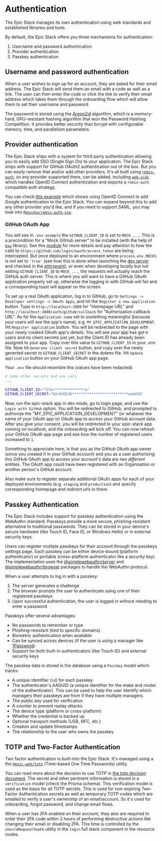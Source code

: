 # Authentication

The Epic Stack manages its own authentication using web standards and
established libraries and tools.

By default, the Epic Stack offers you three mechanisms for authentication:

1. Username and password authentication
2. Provider authentication
3. Passkey authentication

## Username and password authentication

When a user wishes to sign up for an account, they are asked for their email
address. The Epic Stack will send them an email with a code as well as a link.
The user can then enter the code or click the link to verify their email address
which takes them through the onboarding flow which will allow them to set their
username and password.

The password is stored using the
[Argon2id](https://github.com/ranisalt/node-argon2) algorithm, which is a
memory-hard, GPU-resistant hashing algorithm that won the Password Hashing
Competition. It provides better security than bcrypt with configurable memory,
time, and parallelism parameters.

## Provider authentication

The Epic Stack ships with a system for third party authentication allowing you
to easily add SSO (Single Sign On) to your application. The Epic Stack ships
with support for GitHub OAuth2 authentication out of the box. But you can easily
remove that and/or add other providers. It's all built using
[`remix-auth`](https://npm.im/remix-auth), so any provider supported there, can
be added, including [`web-oidc`](https://npm.im/web-oidc) which handles OpenID
Connect authentication and exports a `remix-auth` compatible auth strategy.

You can check [this example](https://github.com/kentcdodds/epic-oidc) which
shows using OpenID Connect to add Google authentication to the Epic Stack. You
can expand beyond this to add any other provider you'd like, and if you need to
support SAML, you may look into
[`@boxyhq/remix-auth-sso`](https://github.com/boxyhq/remix-auth-sso).

### GitHub OAuth App

You will see in `.env.example` the `GITHUB_CLIENT_ID` is set to `MOCK_...`. This
is a precondition for a "Mock GitHub server" to be installed (with the help of
[`msw`](https://github.com/mswjs/msw) library). See this
[module](../tests/mocks/github.ts) for more details and pay attention to how the
calls to `https://github.com/login/oauth/access_token` are being intercepted.
But once deployed to an environment where `process.env.MOCKS` is not set to
`'true'` (see how this is done when launching the
[dev server](../server/dev-server.js) and checked in the
[entrypoint](../index.js)), or even when developing _locally_ but not setting
`GITHUB_CLIENT_ID` to `MOCK_...`, the requests will actually reach the GitHub
auth server. This is where you will want to have a GitHub OAuth application
properly set up, otherwise the logging in with GitHub will fail and a
corresponding toast will appear on the screen.

To set up a real OAuth application, log in to GitHub, go to
`Settings -> Developer settings -> OAuth Apps`, and hit the
`Register a new application` button. Type in `http://localhost:3000` for
"Homepage URL" and `http://localhost:3000/auth/github/callback` for
"Authorization callback URL". As for the `Application name` set to something
meaningful (because your users will see the app's name), e.g.
`MY_EPIC_APPLICATION_DEVELOPMENT`. Hit `Register application` button. You will
be redirected to the page with your newly created OAuth app's details. You will
see your app has got `0` users and no client secrets just yet, but the Client ID
has already been assigned to your app. Copy over this value to
`GITHUB_CLIENT_ID` in your _.env_ file. Now hit `Generate client secret` button,
and copy over the newly generted secret to `GITHUB_CLIENT_SECRET` in the dotenv
file. Hit `Update application` button on your GitHub OAuth app page.

Your `.env` file should resemble this (values have been redacted):

```bash
# some other secrets and env vars
...

GITHUB_CLIENT_ID="72fa***************a"
GITHUB_CLIENT_SECRET="b2c6d323b**************************eae016"
```

Now, run the epic-stack app in dev mode, go to login page, and use the
`Login with GitHub` option. You will be redirected to GitHub, and prompted to
authorize the "MY_EPIC_APPLICATION_DEVELOPMENT" (or whatever the name of your
OAuth app is) OAuth app to access your GitHub account data. After you give your
consent, you will be redirected to your epic-stack app running on localhost, and
the onboarding will kick off. You can now refresh your GitHub OAuth app page and
see how the number of registered users increased to `1`.

Something to appreciate here, is that you as the GitHub OAuth app owner (since
you created it in your GitHub account) and you as a user authorizing this GitHub
OAuth app to access your account's data are _two different_ entities. The OAuth
app could have been registered with an Organisation or another person's GitHub
account.

Also make sure to register separate additional OAuth apps for each of your
deployed environments (e.g. `staging` and `production`) and specify
corresponding homepage and redirect urls in there.

## Passkey Authentication

The Epic Stack includes support for passkey authentication using the WebAuthn
standard. Passkeys provide a more secure, phishing-resistant alternative to
traditional passwords. They can be stored in your device's secure hardware (like
Touch ID, Face ID, or Windows Hello) or in external security keys.

Users can register multiple passkeys for their account through the passkeys
settings page. Each passkey can be either device-bound (platform authenticator)
or portable (cross-platform authenticator like a security key). The
implementation uses the
[@simplewebauthn/server](https://npm.im/simplewebauthn/server) and
[@simplewebauthn/browser](https://npm.im/simplewebauthn/browser) packages to
handle the WebAuthn protocol.

When a user attempts to log in with a passkey:

1. The server generates a challenge
2. The browser prompts the user to authenticate using one of their registered
   passkeys
3. Upon successful authentication, the user is logged in without needing to
   enter a password

Passkeys offer several advantages:

- No passwords to remember or type
- Phishing-resistant (tied to specific domains)
- Biometric authentication when available
- Can be synced across devices (if the user is using a manager like
  [1Password](https://1password.com/))
- Support for both built-in authenticators (like Touch ID) and external security
  keys

The passkey data is stored in the database using a `Passkey` model which tracks:

- A unique identifier (`id`) for each passkey
- The authenticator's AAGUID (a unique identifier for the make and model of the
  authenticator). This can be used to help the user identify which managers
  their passkeys are from if they have multiple managers.
- The public key used for verification
- A counter to prevent replay attacks
- The device type (platform or cross-platform)
- Whether the credential is backed up
- Optional transport methods (USB, NFC, etc.)
- Creation and update timestamps
- The relationship to the user who owns the passkey

## TOTP and Two-Factor Authentication

Two factor authentication is built-into the Epic Stack. It's managed using a the
[`@epic-web/totp`](https://npm.im/@epic-web/totp) (Time-based One Time
Passwords) utility.

You can read more about the decision to use TOTP in
[the totp decision document](./decisions/014-totp.md). The secret and other
pertinent information is stored in a `verification` model (check the Prisma
schema). This verification model is used as the basis for all TOTP secrets. This
is used for non-expiring Two-Factor Authentication secrets as well as temporary
TOTP codes which are emailed to verify a user's ownership of an email/account.
So it's used for onboarding, forgot password, and change email flows.

When a user has 2FA enabled on their account, they also are required to enter
their 2FA code within 2 hours of performing destructive actions like changing
their email or disabling 2FA. This time is controlled by the
`shouldRequestTwoFA` utility in the `login` full stack component in the resource
routes.
